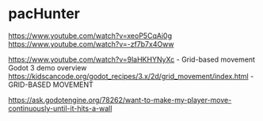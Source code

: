# pacHunter

https://www.youtube.com/watch?v=xeoP5CqAi0g
https://www.youtube.com/watch?v=-zf7b7x4Oww

https://www.youtube.com/watch?v=9laHKHYNyXc - Grid-based movement Godot 3 demo overview
https://kidscancode.org/godot_recipes/3.x/2d/grid_movement/index.html - GRID-BASED MOVEMENT


https://ask.godotengine.org/78262/want-to-make-my-player-move-continuously-until-it-hits-a-wall
